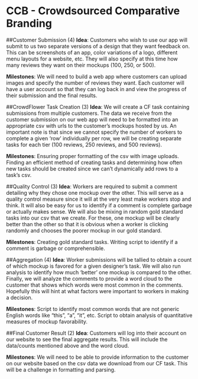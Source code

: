 # CCB - Crowdsourced Comparative Branding

##Customer Submission (4)
**Idea**: Customers who wish to use our app will submit to us two separate versions of a design that they want feedback on. This can be screenshots of an app, color variations of a logo, different menu layouts for a website, etc. They will also specify at this time how many reviews they want on their mockups (100, 250, or 500).

**Milestones**: We will need to build a web app where customers can upload images and specify the number of reviews they want. Each customer will have a user account so that they can log back in and view the progress of their submission and the final results.


##CrowdFlower Task Creation (3)
**Idea**: We will create a CF task containing submissions from multiple customers. The data we receive from the customer submission on our web app will need to be formatted into an appropriate csv with urls to the customer’s mockups hosted by us. An important note is that since we cannot specify the number of workers to complete a given ‘row’ individually per row, we will be creating separate tasks for each tier (100 reviews, 250 reviews, and 500 reviews).

**Milestones**: Ensuring proper formatting of the csv with image uploads. Finding an efficient method of creating tasks and determining how often new tasks should be created since we can’t dynamically add rows to a task’s csv.

##Quality Control (3)
**Idea**: Workers are required to submit a comment detailing why they chose one mockup over the other. This will serve as a quality control measure since it will at the very least make workers stop and think. It will also be easy for us to identify if a comment is complete garbage or actually makes sense. We will also be mixing in random gold standard tasks into our csv that we create. For these, one mockup will be clearly better than the other so that it is obvious when a worker is clicking randomly and chooses the poorer mockup in our gold standard.

**Milestones**: Creating gold standard tasks. Writing script to identify if a comment is garbage or comprehensible.

##Aggregation (4)
**Idea**: Worker submissions will be tallied to obtain a count of which mockup is favored for a given designer’s task. We will also run analysis to identify how much ‘better’ one mockup is compared to the other. Finally, we will analyze the comments to provide a word cloud to the customer that shows which words were most common in the comments. Hopefully this will hint at what factors were important to workers in making a decision.

**Milestones**: Script to identify most common words that are not generic English words like “this”, “a”, “it”, etc. Script to obtain analysis of quantitative measures of mockup favorability.

##Final Customer Result (2)
**Idea**: Customers will log into their account on our website to see the final aggregate results. This will include the data/counts mentioned above and the word cloud.

**Milestones**: We will need to be able to provide information to the customer on our website based on the csv data we download from our CF task. This will be a challenge in formatting and parsing.
